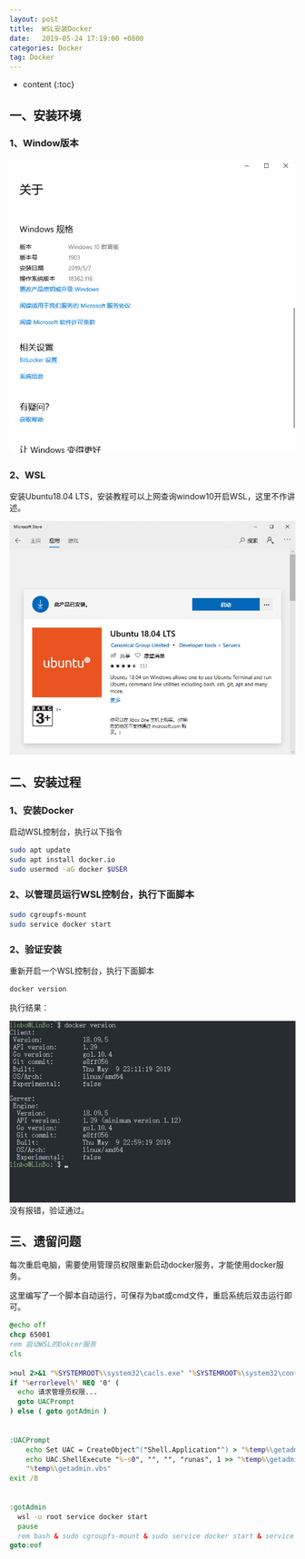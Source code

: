 ```yaml
---
layout: post
title:  WSL安装Docker
date:   2019-05-24 17:19:00 +0800
categories: Docker
tag: Docker
---
```


* content
{:toc}



## 一、安装环境
### 1、Window版本
![变量编辑入口-02](/images/2019-05-24/wsl-docker-1.png)

### 2、WSL
安装Ubuntu18.04 LTS，安装教程可以上网查询window10开启WSL，这里不作讲述。

![变量编辑入口-02](/images/2019-05-24/wsl-docker-2.png)

## 二、安装过程
### 1、安装Docker
启动WSL控制台，执行以下指令
```bash
sudo apt update
sudo apt install docker.io
sudo usermod -aG docker $USER
```

### 2、以管理员运行WSL控制台，执行下面脚本
```bash
sudo cgroupfs-mount
sudo service docker start
```

### 2、验证安装
重新开启一个WSL控制台，执行下面脚本
```bash
docker version
```
执行结果：
<br/>

![变量编辑入口-02](/images/2019-05-24/wsl-docker-3.png)
没有报错，验证通过。

## 三、遗留问题
每次重启电脑，需要使用管理员权限重新启动docker服务，才能使用docker服务。

这里编写了一个脚本自动运行，可保存为bat或cmd文件，重启系统后双击运行即可。

```bat
@echo off
chcp 65001
rem 启动WSL的Dokcer服务
cls

>nul 2>&1 "%SYSTEMROOT%\system32\cacls.exe" "%SYSTEMROOT%\system32\config\system"
if '%errorlevel%' NEQ '0' (
  echo 请求管理员权限...
  goto UACPrompt
) else ( goto gotAdmin )


:UACPrompt
	echo Set UAC = CreateObject^("Shell.Application"^) > "%temp%\getadmin.vbs"
	echo UAC.ShellExecute "%~s0", "", "", "runas", 1 >> "%temp%\getadmin.vbs"
	"%temp%\getadmin.vbs"
exit /B


:gotAdmin
  wsl -u root service docker start
  pause
  rem bash & sudo cgroupfs-mount & sudo service docker start & service docker status
goto:eof
```
